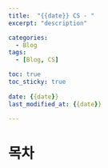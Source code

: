 ```yaml
---
title:  "{{date}} CS - "
excerpt: "description"

categories:
  - Blog
tags:
  - [Blog, CS]

toc: true
toc_sticky: true
 
date: {{date}}
last_modified_at: {{date}}

---
```


# 목차
	
